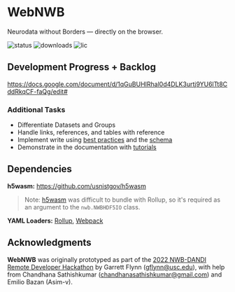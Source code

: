 # WebNWB
Neurodata without Borders — directly on the browser.

![status](https://img.shields.io/npm/v/webnwb) 
![downloads](https://img.shields.io/npm/dt/webnwb)
![lic](https://img.shields.io/npm/l/webnwb)

## Development Progress + Backlog
https://docs.google.com/document/d/1qGuBUHIRhal0d4DLK3urtj9YU6lTt8CddRkqCF-faQg/edit#

### Additional Tasks
- Differentiate Datasets and Groups
- Handle links, references, and tables with reference
- Implement write using [best practices](https://www.nwb.org/best-practices/) and the [schema](https://nwb-schema.readthedocs.io/en/latest/format_description.html#nwbcontainer-nwbdata-nwbdatainterface-base-neurodata-types-for-containers-and-datasets)
- Demonstrate in the documentation with [tutorials](https://pynwb.readthedocs.io/en/latest/tutorials/general/scratch.html#raw-data)


## Dependencies
**h5wasm:** https://github.com/usnistgov/h5wasm
> Note: [h5wasm](https://github.com/usnistgov/h5wasm) was difficult to bundle with Rollup, so it's required as an argument to the `nwb.NWBHDF5IO` class.

**YAML Loaders:** [Rollup](https://www.npmjs.com/package/@rollup/plugin-yaml), [Webpack](https://github.com/eemeli/yaml-loader)

## Acknowledgments
**WebNWB** was originally prototyped as part of the [2022 NWB-DANDI Remote Developer Hackathon](https://neurodatawithoutborders.github.io/nwb_hackathons/HCK12_2022_Remote/) by Garrett Flynn (gflynn@usc.edu), with help from Chandhana Sathishkumar (chandhanasathishkumar@gmail.com) and Emilio Bazan (Asim-v).
